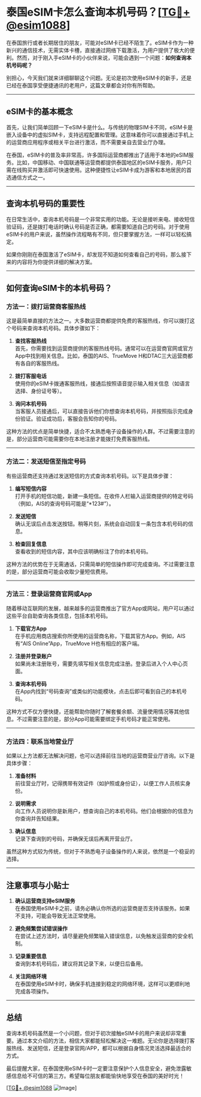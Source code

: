 # 泰国eSIM卡怎么查询本机号码？[[TG💪+ @esim1088](https://t.me/s/esim1088)]

在泰国旅行或者长期居住的朋友，可能对eSIM卡已经不陌生了。eSIM卡作为一种新兴的通信技术，无需实体卡槽，直接通过网络下载激活，为用户提供了极大的便利。然而，对于刚入手eSIM卡的小伙伴来说，可能会遇到一个问题：**如何查询本机号码呢？**  

别担心，今天我们就来详细聊聊这个问题。无论是初次使用eSIM卡的新手，还是已经在泰国享受便捷通讯的老用户，这篇文章都会对你有所帮助。

---

## eSIM卡的基本概念

首先，让我们简单回顾一下eSIM卡是什么。与传统的物理SIM卡不同，eSIM卡是嵌入设备中的虚拟SIM卡，支持远程配置和管理。这意味着你可以直接通过手机上的运营商应用程序或相关平台进行激活，而不需要亲自去营业厅办理。  

在泰国，eSIM卡的普及率非常高，许多国际运营商都推出了适用于本地的eSIM服务。比如，中国移动、中国联通等运营商都提供泰国地区的eSIM卡服务，用户只需在线购买并激活即可快速使用。这种便捷性让eSIM卡成为游客和本地居民的首选通信方式之一。

---

## 查询本机号码的重要性

在日常生活中，查询本机号码是一个非常实用的功能。无论是接听来电、接收短信验证码，还是拨打电话时确认号码是否正确，都需要知道自己的号码。对于使用eSIM卡的用户来说，虽然操作流程略有不同，但只要掌握方法，一样可以轻松搞定。

如果你刚刚在泰国激活了eSIM卡，却发现不知道如何查看自己的号码，那么接下来的内容将为你提供详细的解决方案。

---

## 如何查询eSIM卡的本机号码？

### 方法一：拨打运营商客服热线

这是最简单直接的方法之一。大多数运营商都提供免费的客服热线，你可以拨打这个号码来查询本机号码。具体步骤如下：

1. **查找客服热线**  
   首先，你需要找到运营商提供的客服热线号码。通常可以在运营商官网或官方App中找到相关信息。比如，泰国的AIS、TrueMove H和DTAC三大运营商都有各自的客服热线。

2. **拨打客服电话**  
   使用你的eSIM卡拨通客服热线，接通后按照语音提示输入相关信息（如语言选择、身份证号等）。

3. **询问本机号码**  
   当客服人员接通后，可以直接告诉他们你想查询本机号码，并按照指示完成身份验证。验证成功后，客服会告知你的号码。

这种方法的优点是简单快捷，适合不太熟悉电子设备操作的人群。不过需要注意的是，部分运营商可能需要你在本地注册才能拨打免费客服热线。

---

### 方法二：发送短信至指定号码

有些运营商还支持通过发送短信的方式查询本机号码。以下是具体步骤：

1. **编写短信内容**  
   打开手机的短信功能，新建一条短信。在收件人栏输入运营商提供的特定号码（例如，AIS的查询号码可能是“*123#”）。

2. **发送短信**  
   确认无误后点击发送按钮。稍等片刻，系统会自动回复一条包含本机号码的信息。

3. **检查回复信息**  
   查看收到的短信内容，其中应该明确标注了你的本机号码。

这种方法的优势在于无需通话，只需简单的短信操作即可完成查询。不过需要注意的是，部分运营商可能会收取少量短信费用。

---

### 方法三：登录运营商官网或App

随着移动互联网的发展，越来越多的运营商推出了官方App或网站，用户可以通过这些平台自助查询各类信息，包括本机号码。

1. **下载官方App**  
   在手机应用商店搜索你所使用的运营商名称，下载其官方App。例如，AIS有“AIS Online”App，TrueMove H也有相应的客户端。

2. **注册并登录账户**  
   如果尚未注册账号，需要先填写相关信息完成注册。登录后进入个人中心页面。

3. **查询本机号码**  
   在App内找到“号码查询”或类似的功能模块，点击后即可看到自己的本机号码。

这种方式不仅方便快捷，还能帮助你随时了解套餐余额、流量使用情况等其他信息。不过需要注意的是，部分App可能需要绑定手机号码才能正常使用。

---

### 方法四：联系当地营业厅

如果以上方法都无法解决问题，也可以选择前往当地的运营商营业厅咨询。以下是具体步骤：

1. **准备材料**  
   前往营业厅时，记得携带有效证件（如护照或身份证），以便工作人员核实身份。

2. **说明需求**  
   向工作人员说明你是新用户，想查询自己的本机号码。他们会根据你的信息为你查询并告知结果。

3. **确认信息**  
   记录下查询到的号码，并确保无误后再离开营业厅。

虽然这种方式较为传统，但对于不熟悉电子设备操作的人来说，依然是一个稳妥的选择。

---

## 注意事项与小贴士

1. **确认运营商支持eSIM服务**  
   在泰国使用eSIM卡之前，请务必确认你所选的运营商是否支持该服务。如果不支持，可能会导致无法正常使用。

2. **避免频繁尝试错误操作**  
   在尝试上述方法时，请尽量避免频繁输入错误信息，以免触发运营商的安全机制。

3. **记录重要信息**  
   查询到本机号码后，建议将其记录下来，以便日后备用。

4. **关注网络环境**  
   在泰国使用eSIM卡时，确保手机连接到稳定的网络环境，这样可以更顺利地完成各项操作。

---

## 总结

查询本机号码虽然是一个小问题，但对于初次接触eSIM卡的用户来说却非常重要。通过本文介绍的方法，相信大家都能轻松解决这一难题。无论你是选择拨打客服热线、发送短信，还是登录官网/APP，都可以根据自身情况灵活选择最适合的方式。

最后提醒大家，在泰国使用eSIM卡时一定要注意保护个人信息安全，避免泄露敏感信息给不可信的第三方。希望每位朋友都能愉快地享受在泰国的美好时光！

[[TG💪+ @esim1088](https://t.me/s/esim1088) ![Image](https://i.postimg.cc/4NQfJmqS/Snipaste-2025-05-13-00-14-12.png)]